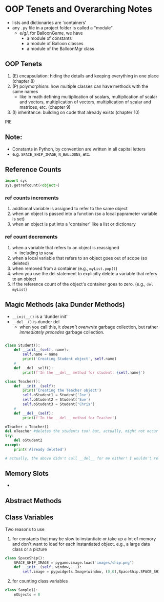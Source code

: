 # OOP Tenets and Overarching Notes

- lists and dictionaries are 'containers'
- any `.py` file in a project folder is called a "module".
    - e/g/. for BalloonGame, we have
        - a module of constants
        - a module of Balloon classes
        - a module of the BalloonMgr class

## OOP Tenets

1. (E) encapsulation: hiding the details and keeping everything in one place (chapter 8)
2. (P) polymorphism: how multiple classes can have methods with the same names
    - like in math defining multiplication of scalars, multiplication of scalar and vectors, multiplication of vectors, multiplication of scalar and matrices, etc. (chapter 9)
3. (I) inheritance: building on code that already exists (chapter 10)

PIE

## Note:

- Constants in Python, by convention are written in all capital letters
- e.g. `SPACE_SHIP_IMAGE`, `N_BALLOONS`, etc.

## Reference Counts

```python
import sys
sys.getrefcount(<object>)
```

### ref counts increments
1. additional variable is assigned to refer to the same object
2. when an object is passed into a function (so a local paprameter variable is set)
3. when an object is put into a 'container' like a list or dictionary

### ref count decrements

1. when a variable that refers to an object is reassigned
    - including to `None`
2. when a local variable that refers to an object goes out of scope (so deleted)
3. when removed from a container (e.g., `myList.pop()`)
4. when you use the del statement to explicitly delete a variable that refers to an object
5. if the reference count of the object's container goes to zero. (e.g., `del myList`)

## Magic Methods (aka Dunder Methods)


- `__init__()` is a 'dunder init'
- `__del__()` is dunder del
    - when you call this, it *doesn't overwrite* garbage collection, but rather *immediately precedes* garbage collection.

```python

class Student():
    def __init__(self, name):
        self.name = name
        print('Creating Student object', self.name)
    #
    def __del__self():
        print(f'In the __del__ method for student: {self.name}')

class Teacher():
    def __init__(self):
        print('Creating the Teacher object')
        self.oStudent1 = Student('Joe')
        self.oStudent2 = Student('Sue')
        self.oStudent3 = Student('Chris')
    #
    def __del__(self):
        print(f'In the __del__ method for Teacher')

oTeacher = Teacher()
del oTeacher #deletes the students too! but, actually, might not occur right away! if doing this interactively!
try:
    del oStudent2
except:
    print('Already deleted')

# actually, the above didn't call __del__ for me either! I wouldn't rely ono the __del__ method too much!

```


## Memory Slots

- 

## Abstract Methods

## Class Variables

Two reasons to use
1. for constants that may be slow to instantiate or take up a lot of memory and don't want to load for each instantiated object. e.g., a large data class or a picture
```python
class SpaceShip():
    SPACE_SHIP_IMAGE = pygame.image.load('images/ship.png')
    def __init__(self, window,...):
        self.image = pygwidgets.Image(window, (0,0),SpaceShip.SPACE_SHIP_IMAGE)
```
2. for counting class variables

```python
class Sample():
    nObjects = 0

```

